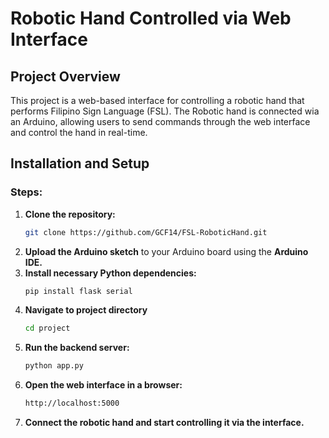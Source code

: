 # Robotic Hand Controlled via Web Interface

## Project Overview
This project is a web-based interface for controlling a robotic hand that performs Filipino Sign Language (FSL). The Robotic hand is connected wia an Arduino, allowing users to send commands through the web interface and control the hand in real-time.

## Installation and Setup
### Steps:
1. **Clone the repository:**
   ```sh
   git clone https://github.com/GCF14/FSL-RoboticHand.git
2. **Upload the Arduino sketch** to your Arduino board using the **Arduino IDE.**
3. **Install necessary Python dependencies:**
   ```sh
   pip install flask serial
5. **Navigate to project directory**
   ```sh
   cd project
7. **Run the backend server:**
   ```sh
   python app.py
9. **Open the web interface in a browser:**
   ```sh
   http://localhost:5000
11. **Connect the robotic hand and start controlling it via the interface.**
